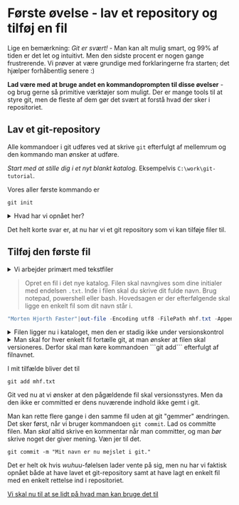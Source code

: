 # Første øvelse - lav et repository og tilføj en fil
Lige en bemærkning: *Git er svært!* - Man kan alt mulig smart, og 99% af tiden er det let og intuitivt. Men den sidste procent er nogen gange frustrerende. Vi prøver at være grundige med forklaringerne fra starten; det hjælper forhåbentlig senere :)

**Lad være med at bruge andet en kommandoprompten til disse øvelser** - og brug gerne så primitive værktøjer som muligt. Der er mange tools til at styre git, men de fleste af dem gør det svært at forstå hvad der sker i repositoriet. 
 
## Lav et git-repository
Alle kommandoer i git udføres ved at skrive `git` efterfulgt af mellemrum og den kommando man ønsker at udføre. 

*Start med at stille dig i et nyt blankt katalog.* Eksempelvis `C:\work\git-tutorial`. 

Vores aller første kommando er 
```
git init 
```

<details>
<summary>Hvad har vi opnået her?</summary>
  
I sig selv giver kommandoen `git init` ikke ret mange synlige resultater. Hvis du er i posh git (powershell) eller en anden terminal, der forstår git, vil du se at prompten ændrer sig 
```
C:\temp\foo> git init
Initialized empty Git repository in C:/temp/foo/.git/
C:\temp\foo [master]>
```
Det er fordi powershell nu kan se at vi står i et git repository. Ligesom responsen fra `git init` i øvrigt også fortæller os. 

Hvis man viser skjulte filer kan man også se, at der er kommet en ny underfolder - `.git`. Der ligger en mængde filer i denne folder, som hjælper git med at holde styr på resten af repositoriet. *Rør aldrig indholdet af `.git`*
</details>

Det helt korte svar er, at nu har vi et git repository som vi kan tilføje filer til. 

## Tilføj den første fil

<details><summary>Vi arbejder primært med tekstfiler</summary>

 Enhver fil gemmes *enten* som en tekstfil eller som en binær fil. Man kan gemme alle slags filer i et git-repository, men git er ikke særlig smart når det gælder binære filer. Retter man i en tekstfil, så gemmes der ikke ret mange flere data, end en eksakt beskrivelse hvilke linier og tegn der er rettet.

 Hvis man gemmer et billede og retter i det, så ligger billedet to gange inde i `.git`-folderen. Det virker fint, og man kan også spole frem og tilbage i sine versioner, men man kan ikke se hvilke ændringer, der er sket i filen. 

</details>

> Opret en fil i det nye katalog. Filen skal navngives som dine initialer med endelsen `.txt`. Inde i filen skal du skrive dit fulde navn. 
Brug notepad, powershell eller bash. Hovedsagen er der efterfølgende skal ligge en enkelt fil som dit navn står i. 

```powershell
"Morten Hjorth Fæster"|out-file -Encoding utf8 -FilePath mhf.txt -Append
```
<details><summary>Filen ligger nu i kataloget, men den er stadig ikke under versionskontrol</summary>

Bruger man posh-git kan man også se at prompten har ændret sig, så der nu står noget i stil med 
```
C:\workdirs\git-tutorial [master ↑1 +1 ~0 -0 !]>
```
"master" indikerer at vi arbejder direkte i master - som den opmærksomme nok husker vi ikke burde - "↑1" fortæller at vi har en rettelse lokalt, der ikke er synkroniseret med vores standard serverudgave, "+1" betyder at der er en ny fil. 
</details>

<details><summary>
Man skal for hver enkelt fil fortælle git, at man ønsker at filen skal versioneres. Derfor skal man køre kommandoen ```git add``` efterfulgt af filnavnet.  
</summary>
Det kan måske virke lidt besværligt at hver enkelt fil skal tilføjes manuelt, men det giver mening på den måde, at man ikke ønsker at generede filer (kompileret kildekode og lignende) samt backup-filer ligger under versionskontrol. Og man vænner sig hurtigt til det. 
</details>

I mit tilfælde bliver det til 
```
git add mhf.txt
```

Git ved nu at vi ønsker at den pågældende fil skal versionsstyres. Men da den ikke er committed er dens nuværende indhold ikke gemt i git. 

Man kan rette flere gange i den samme fil uden at git "gemmer" ændringen. Det sker først, når vi bruger kommandoen ```git commit```. Lad os committe filen. Man *skal* altid skrive en kommentar når man committer, og man *bør* skrive noget der giver mening. Væn jer til det.

```
git commit -m "Mit navn er nu mejslet i git."
```

Det er helt ok hvis *wuhuu*-følelsen lader vente på sig, men nu har vi faktisk opnået både at have lavet et git-repository samt at have lagt en enkelt fil med en enkelt rettelse ind i repositoriet. 

[Vi skal nu til at se lidt på hvad man kan bruge det til](lab2.md)



